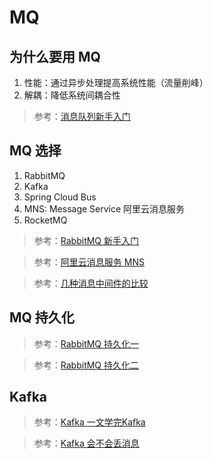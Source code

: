 # MQ

## 为什么要用 MQ
1. 性能：通过异步处理提高系统性能（流量削峰）
2. 解耦：降低系统间耦合性
> 参考：[消息队列新手入门](https://mp.weixin.qq.com/s/MRHswsKoL0sm8ppd_gpF5Q)

## MQ 选择
1. RabbitMQ
2. Kafka
3. Spring Cloud Bus
4. MNS: Message Service 阿里云消息服务
5. RocketMQ

> 参考：[RabbitMQ 新手入门](https://www.cnblogs.com/vipstone/p/9275256.html)

> 参考：[阿里云消息服务 MNS](http://www.woojean.com/2017/06/13/%E9%98%BF%E9%87%8C%E4%BA%91%E6%B6%88%E6%81%AF%E6%9C%8D%E5%8A%A1-MNS-%E5%BA%94%E7%94%A8%E5%BC%80%E5%8F%91%E6%80%BB%E7%BB%93/)

> 参考：[几种消息中间件的比较](http://blog.wentong.me/2016/01/message-queue-research/)

## MQ 持久化
> 参考：[RabbitMQ 持久化一](https://my.oschina.net/huaxian8812/blog/808713)

> 参考：[RabbitMQ 持久化二](http://littledriver.net/posts/rabbitmq%E7%9A%84%E6%95%B0%E6%8D%AE%E6%8C%81%E4%B9%85%E5%8C%96/)


## Kafka
> 参考：[Kafka 一文学完Kafka](https://mp.weixin.qq.com/s/Ndwrlst-aVdUpcNz-inM3Q)

> 参考：[Kafka 会不会丢消息](https://mp.weixin.qq.com/s/cVj8n5kPOOvf1AzqISXl7g)

